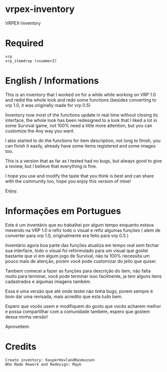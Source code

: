 # vrpex-inventory
VRPEX-Inventory

# Required
```
vrp
vrp_itemdrop (vsummerZ)
```


# English / Informations

This is an inventory that I worked on for a while while working on VRP 1.0 and redid the whole look and redo some functions (besides converting to vrp 1.0, it was originally made for vrp 0.5)

Inventory now most of the functions update in real time without closing its interface, the whole look has been redesigned to a look that I liked a lot in some Survival game, not 100% need a little more attention, but you can customize the Any way you want.

I also started to do the functions for item description, not long to finish, you can finish it easily, already have some items registered and some images too.

This is a version that as far as I tested had no bugs, but always good to give a review, but I believe that everything is fine.

I hope you use and modify the taste that you think is best and can share with the community too, hope you enjoy this version of mine!

Enjoy.

# Informações em Portugues

Este é um inventário que eu trabalhei por algum tempo enquanto estava mexendo na VRP 1.0 e refiz todo o visual e refiz algumas funções ( alem de converter para vrp 1.0, originalmente era feito para vrp 0.5 ) 

Inventário agora boa parte das funções atualiza em tempo real sem fechar sua interface, todo o visual foi reformulado para um visual que gostei bastante que vi em algum jogo de Survival, não ta 100% necessita um pouco mais de atenção, porem você pode customizar do jeito que quiser.

Tambem comecei a fazer as funções para descrição do item, não falta muito para terminar, você pode terminar isso facilmente, ja tem alguns itens cadastrados e algumas imagens também.

Essa é uma versão que até onde testei não tinha bugs, porem sempre é bom dar uma revisada, mais acredito que esta tudo bem.

Espero que vocês usem e modifiquem do gosto que vocês acharem melhor e possa compartilhar com a comunidade também, espero que gostem dessa minha versão!

Aproveitem.

# Credits

```
Create inventory: KasperHovlandRasmussen
Who Made Rework and Redesign: Mayk
```
